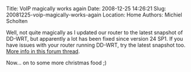 Title: VoIP magically works again
Date: 2008-12-25 14:26:21
Slug: 20081225-voip-magically-works-again
Location: Home
Authors: Michiel Scholten

<p>Well, not quite magically as I updated our router to the latest snapshot of DD-WRT, but apparently a lot has been fixed since version 24 SP1. If you have issues with your router running DD-WRT, try the latest snapshot too. <a href="http://dd-wrt.com/phpBB2/viewtopic.php?t=39529">More info in this forum thread</a>.</p>

<p>Now... on to some more christmas food ;)</p>